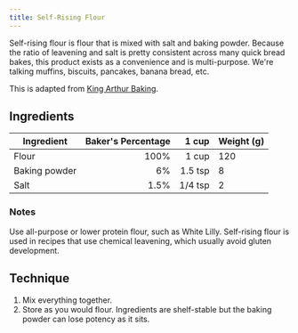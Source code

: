 ```yaml
---
title: Self-Rising Flour
---
```


Self-rising flour is flour that is mixed with salt and baking powder.
Because the ratio of leavening and salt is pretty consistent across many quick bread bakes, this product exists as a
convenience and is multi-purpose.
We're talking muffins, biscuits, pancakes, banana bread, etc.

This is adapted from [King Arthur Baking][1].

[1]: https://www.kingarthurbaking.com/recipes/homemade-self-rising-flour-recipe

## Ingredients

| Ingredient    | Baker's Percentage |   1 cup | Weight (g) |
| ------------- | -----------------: | ------: | ---------- |
| Flour         |               100% |   1 cup | 120        |
| Baking powder |                 6% | 1.5 tsp | 8          |
| Salt          |               1.5% | 1/4 tsp | 2          |

### Notes

Use all-purpose or lower protein flour, such as White Lilly.
Self-rising flour is used in recipes that use chemical leavening, which usually avoid gluten development.

## Technique

1. Mix everything together.
2. Store as you would flour.
   Ingredients are shelf-stable but the baking powder can lose potency as it sits.
